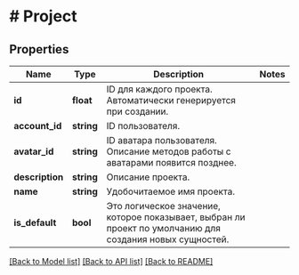 # # Project

## Properties

Name | Type | Description | Notes
------------ | ------------- | ------------- | -------------
**id** | **float** | ID для каждого проекта. Автоматически генерируется при создании. |
**account_id** | **string** | ID пользователя. |
**avatar_id** | **string** | ID аватара пользователя. Описание методов работы с аватарами появится позднее. |
**description** | **string** | Описание проекта. |
**name** | **string** | Удобочитаемое имя проекта. |
**is_default** | **bool** | Это логическое значение, которое показывает, выбран ли проект по умолчанию для создания новых сущностей. |

[[Back to Model list]](../../README.md#models) [[Back to API list]](../../README.md#endpoints) [[Back to README]](../../README.md)
